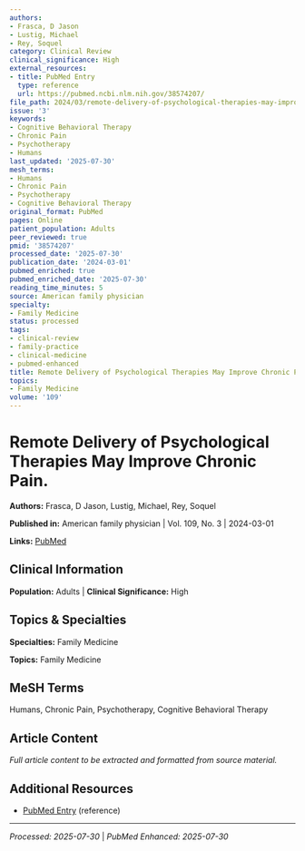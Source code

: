```yaml
---
authors:
- Frasca, D Jason
- Lustig, Michael
- Rey, Soquel
category: Clinical Review
clinical_significance: High
external_resources:
- title: PubMed Entry
  type: reference
  url: https://pubmed.ncbi.nlm.nih.gov/38574207/
file_path: 2024/03/remote-delivery-of-psychological-therapies-may-improve-chron.md
issue: '3'
keywords:
- Cognitive Behavioral Therapy
- Chronic Pain
- Psychotherapy
- Humans
last_updated: '2025-07-30'
mesh_terms:
- Humans
- Chronic Pain
- Psychotherapy
- Cognitive Behavioral Therapy
original_format: PubMed
pages: Online
patient_population: Adults
peer_reviewed: true
pmid: '38574207'
processed_date: '2025-07-30'
publication_date: '2024-03-01'
pubmed_enriched: true
pubmed_enriched_date: '2025-07-30'
reading_time_minutes: 5
source: American family physician
specialty:
- Family Medicine
status: processed
tags:
- clinical-review
- family-practice
- clinical-medicine
- pubmed-enhanced
title: Remote Delivery of Psychological Therapies May Improve Chronic Pain.
topics:
- Family Medicine
volume: '109'
---
```


# Remote Delivery of Psychological Therapies May Improve Chronic Pain.

**Authors:** Frasca, D Jason, Lustig, Michael, Rey, Soquel

**Published in:** American family physician | Vol. 109, No. 3 | 2024-03-01

**Links:** [PubMed](https://pubmed.ncbi.nlm.nih.gov/38574207/)

## Clinical Information

**Population:** Adults | **Clinical Significance:** High

## Topics & Specialties

**Specialties:** Family Medicine

**Topics:** Family Medicine

## MeSH Terms

Humans, Chronic Pain, Psychotherapy, Cognitive Behavioral Therapy

## Article Content

*Full article content to be extracted and formatted from source material.*

## Additional Resources

- [PubMed Entry](https://pubmed.ncbi.nlm.nih.gov/38574207/) (reference)

---

*Processed: 2025-07-30* | *PubMed Enhanced: 2025-07-30*
